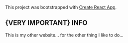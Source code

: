 This project was bootstrapped with [Create React App](https://github.com/facebook/create-react-app).

## {VERY IMPORTANT} INFO

This is my other website... for the other thing I like to do...
